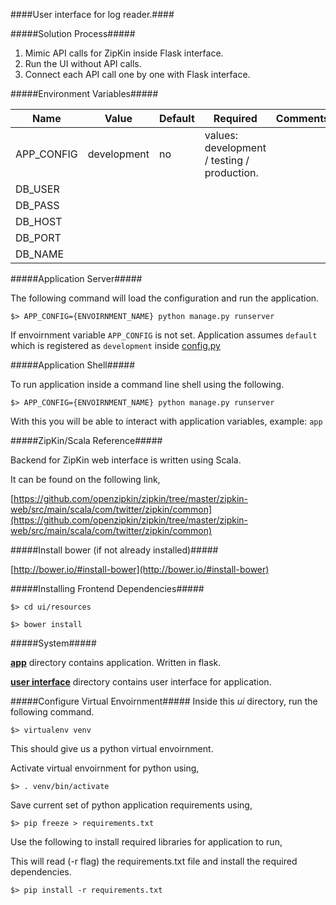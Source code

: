 ####User interface for log reader.####

#####Solution Process#####

1. Mimic API calls for ZipKin inside Flask interface.
2. Run the UI without API calls.
3. Connect each API call one by one with Flask interface.

#####Environment Variables#####

|  Name 	|  Value 	|  Default 	|  Required 	|  Comments 	|
|---	|---	|---	|---	|---	|
| APP_CONFIG  	|  development 	|  no 	|   values: development / testing / production. 	|
| DB_USER  	|   	|   	|   	|   	|
| DB_PASS  	|   	|   	|   	|   	|
| DB_HOST  	|   	|   	|   	|   	|
| DB_PORT  	|   	|   	|   	|   	|
| DB_NAME  	|   	|   	|   	|   	|

#####Application Server#####

The following command will load the configuration and run the application.

`$> APP_CONFIG={ENVOIRNMENT_NAME} python manage.py runserver`

If envoirnment variable `APP_CONFIG` is not set. Application assumes `default` which is registered as `development` inside [config.py](config.py)

#####Application Shell#####

To run application inside a command line shell using the following.

`$> APP_CONFIG={ENVOIRNMENT_NAME} python manage.py runserver`

With this you will be able to interact with application variables, example: `app`


#####ZipKin/Scala Reference#####

Backend for ZipKin web interface is written using Scala.

It can be found on the following link,

[https://github.com/openzipkin/zipkin/tree/master/zipkin-web/src/main/scala/com/twitter/zipkin/common](https://github.com/openzipkin/zipkin/tree/master/zipkin-web/src/main/scala/com/twitter/zipkin/common)

#####Install bower (if not already installed)#####

[http://bower.io/#install-bower](http://bower.io/#install-bower)

#####Installing Frontend Dependencies#####

`$> cd ui/resources`

`$> bower install`

#####System#####

**[app](app/)** directory contains application. Written in flask.

**[user interface](ui/)** directory contains user interface for application.

#####Configure Virtual Envoirnment#####
Inside this *ui* directory, run the following command.

`$> virtualenv venv`

This should give us a python virtual envoirnment.

Activate virtual envoirnment for python using,

`$> . venv/bin/activate`

Save current set of python application requirements using,

`$> pip freeze > requirements.txt`

Use the following to install required libraries for application to run,

This will read (-r flag) the requirements.txt file and install the required dependencies.

`$> pip install -r requirements.txt`
